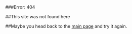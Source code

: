 ###Error: 404

##This site was not found here

##Maybe you head back to the [main page](https://kejax.github.io/Hive-Stats-Bot) and try it again.
